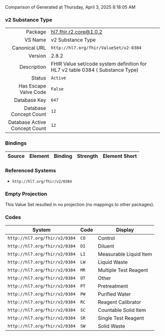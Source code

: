 Comparison of 
Generated at Thursday, April 3, 2025 8:18:05 AM

### v2 Substance Type

|      |     |
| ---: | --- |
| Package | hl7.fhir.r2.core@1.0.2 |
| VS Name | v2 Substance Type |
| Canonical URL | `http://hl7.org/fhir/ValueSet/v2-0384` |
| Version | 2.8.2 |
| Description | FHIR Value set/code system definition for HL7 v2 table 0384 ( Substance Type) |
| Status | `Active` |
| Has Escape Valve Code | `False` |
| Database Key | `647` |
| Database Concept Count | `12` |
| Database Active Concept Count | `12` |
### Bindings

| Source | Element | Binding | Strength | Element Short |
| ------ | ------- | ------- | -------- | ------------- |

### Referenced Systems

* `http://hl7.org/fhir/v2/0384`
### Empty Projection

This Value Set resulted in no projection (no mappings to other packages).

### Codes

| System | Code | Display |
| ------ | ---- | ------- |
| `http://hl7.org/fhir/v2/0384` | `CO` | Control |
| `http://hl7.org/fhir/v2/0384` | `DI` | Diluent |
| `http://hl7.org/fhir/v2/0384` | `LI` | Measurable Liquid Item |
| `http://hl7.org/fhir/v2/0384` | `LW` | Liquid Waste |
| `http://hl7.org/fhir/v2/0384` | `MR` | Multiple Test Reagent |
| `http://hl7.org/fhir/v2/0384` | `OT` | Other |
| `http://hl7.org/fhir/v2/0384` | `PT` | Pretreatment |
| `http://hl7.org/fhir/v2/0384` | `PW` | Purified Water |
| `http://hl7.org/fhir/v2/0384` | `RC` | Reagent Calibrator |
| `http://hl7.org/fhir/v2/0384` | `SC` | Countable Solid Item |
| `http://hl7.org/fhir/v2/0384` | `SR` | Single Test Reagent |
| `http://hl7.org/fhir/v2/0384` | `SW` | Solid Waste |
